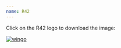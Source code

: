 ```yaml
---
name: R42
---
```

<p class="text">Click on the R42 logo to download the image:<p>
<a href="assets/images/R42.png" download>
    <img src="assets/images/R42.png" alt="wingo" class="brands">
</a>